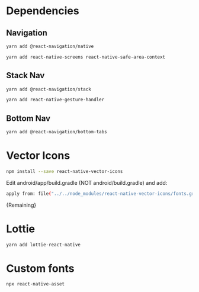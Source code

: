 # Dependencies

## Navigation

```bash
yarn add @react-navigation/native
```

```bash
yarn add react-native-screens react-native-safe-area-context
```

## Stack Nav

```bash
yarn add @react-navigation/stack
```

```bash
yarn add react-native-gesture-handler
```

## Bottom Nav

```bash
yarn add @react-navigation/bottom-tabs
```

# Vector Icons

```bash
npm install --save react-native-vector-icons
```

Edit android/app/build.gradle (NOT android/build.gradle) and add:

```bash
apply from: file("../../node_modules/react-native-vector-icons/fonts.gradle")
```

{Remaining}

# Lottie

```bash
yarn add lottie-react-native
```

# Custom fonts

```bash
npx react-native-asset
```
